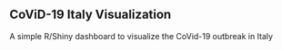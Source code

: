 ## CoViD-19 Italy Visualization
A simple R/Shiny dashboard to visualize the CoVid-19 outbreak in Italy

